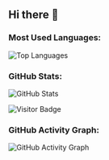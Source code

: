 ## Hi there 👋

<!--
**Meena7681/Meena7681** is a ✨ _special_ ✨ repository because its `README.md` (this file) appears on your GitHub profile.

Here are some ideas to get you started:

- 🔭 I’m currently working on ...
- 🌱 I’m currently learning ...
- 👯 I’m looking to collaborate on ...
- 🤔 I’m looking for help with ...
- 💬 Ask me about ...
- 📫 How to reach me: ...
- 😄 Pronouns: ...
- ⚡ Fun fact: ...
-->

### Most Used Languages:
![Top Languages](https://github-readme-stats.vercel.app/api/top-langs/?username=meena7681&langs_count=15&layout=compact&theme=onedark)

### GitHub Stats:
![GitHub Stats](https://github-readme-stats.vercel.app/api?username=meena7681&show_icons=true&theme=dark)


![Visitor Badge](https://visitor-badge.laobi.icu/badge?page_id=meena7681.yourrepo)

### GitHub Activity Graph:
![GitHub Activity Graph](https://activity-graph.herokuapp.com/graph?username=meena7681&theme=react-dark&hide_border=true&area=true)



